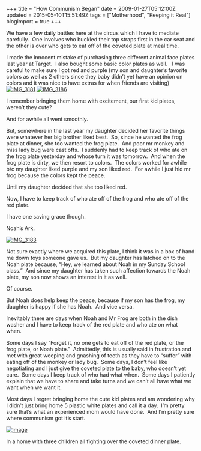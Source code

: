 +++
title = "How Communism Began"
date = 2009-01-27T05:12:00Z
updated = 2015-05-10T15:51:49Z
tags = ["Motherhood", "Keeping it Real"]
blogimport = true 
+++

We have a few daily battles here at the circus which I have to mediate carefully.&#160; One involves who buckled their top straps first in the car seat and the other is over who gets to eat off of the coveted plate at meal time.&#160; 

I made the innocent mistake of purchasing three different animal face plates last year at Target.&#160; I also bought some basic color plates as well.&#160;&#160; I was careful to make sure I got red and purple (my son and daughter’s favorite colors as well as 2 others since they baby didn’t yet have an opinion on colors and it was nice to have extras for when friends are visiting)[![IMG_3181](https://latc.s3.amazonaws.com/wp-content/uploads/2009/01/img-3181-thumb.jpg "IMG_3181")](https://latc.s3.amazonaws.com/wp-content/uploads/2009/01/img-3181.jpg).[![IMG_3186](https://latc.s3.amazonaws.com/wp-content/uploads/2009/01/img-3186-thumb.jpg "IMG_3186")](https://latc.s3.amazonaws.com/wp-content/uploads/2009/01/img-3186.jpg) 

I remember bringing them home with excitement, our first kid plates, weren’t they cute?&#160; 

And for awhile all went smoothly.&#160; 

But, somewhere in the last year my daughter decided her favorite things were whatever her big brother liked best.&#160; So, since he wanted the frog plate at dinner, she too wanted the frog plate.&#160; And poor mr monkey and miss lady bug were cast offs.&#160; I suddenly had to keep track of who ate on the frog plate yesterday and whose turn it was tomorrow.&#160; And when the frog plate is dirty, we then resort to colors.&#160; The colors worked for awhile b/c my daughter liked purple and my son liked red.&#160; For awhile I just hid mr frog because the colors kept the peace.

Until my daughter decided that she too liked red.

Now, I have to keep track of who ate off of the frog and who ate off of the red plate. 

I have one saving grace though.

Noah’s Ark.

[![IMG_3183](https://latc.s3.amazonaws.com/wp-content/uploads/2009/01/img-3183-thumb.jpg "IMG_3183")](https://latc.s3.amazonaws.com/wp-content/uploads/2009/01/img-3183.jpg) 

Not sure exactly where we acquired this plate, I think it was in a box of hand me down toys someone gave us.&#160; But my daughter has latched on to the Noah plate because, “Hey, we learned about Noah in my Sunday School class.”&#160; And since my daughter has taken such affection towards the Noah plate, my son now shows an interest in it as well.&#160; 

Of course.

But Noah does help keep the peace, because if my son has the frog, my daughter is happy if she has Noah.&#160; And vice versa.

Inevitably there are days when Noah and Mr Frog are both in the dish washer and I have to keep track of the red plate and who ate on what when.&#160; 

Some days I say “Forget it, no one gets to eat off of the red plate, or the frog plate, or Noah plate.”&#160; Admittedly, this is usually said in frustration and met with great weeping and gnashing of teeth as they have to “suffer” with eating off of the monkey or lady bug.&#160; Some days, I don’t feel like negotiating and I just give the coveted plate to the baby, who doesn’t yet care.&#160; Some days I keep track of who had what when.&#160; Some days I patiently explain that we have to share and take turns and we can’t all have what we want when we want it.&#160; 

Most days I regret bringing home the cute kid plates and am wondering why I didn’t just bring home 5 plastic white plates and call it a day.&#160; I’m pretty sure that’s what an experienced mom would have done.&#160; And I’m pretty sure where communism got it’s start.

[![image](https://latc.s3.amazonaws.com/wp-content/uploads/2009/01/image-thumb1.png "image")](https://latc.s3.amazonaws.com/wp-content/uploads/2009/01/image2.png) 

In a home with three children all fighting over the coveted dinner plate.
